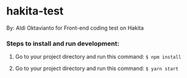 # hakita-test
By: Aldi Oktavianto for
Front-end coding test on Hakita

### Steps to install and run development:

1. Go to your project directory and run this command: 
```$ npm install```

2. Go to your project directory and run this command: 
```$ yarn start```
